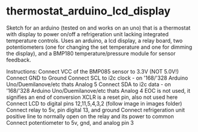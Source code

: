 # thermostat_arduino_lcd_display
Sketch for an arduino (tested on and works on an uno) that is a thermostat with display to power on/off a refrigeration unit lacking integrated temperature controls. Uses an arduino, a lcd display, a relay board, two potentiometers (one for changing the set temperature and one for dimming the display), and a BMP180 temperature/pressure module for sensor feedback.

Instructions:
Connect VCC of the BMP085 sensor to 3.3V (NOT 5.0V!)
Connect GND to Ground
Connect SCL to i2c clock - on '168/'328 Arduino Uno/Duemilanove/etc thats Analog 5
Connect SDA to i2c data - on '168/'328 Arduino Uno/Duemilanove/etc thats Analog 4
EOC is not used, it signifies an end of conversion
XCLR is a reset pin, also not used here
Connect LCD to digital pins 12,11,5,4,3,2 (follow image in images folder)
Connect relay to 5v, pin digital 13, and ground
Connect refrigeration unit positive line to normally open on the relay and its power to common
Connect potentiometer to 5v, gnd, and analog pin 3
